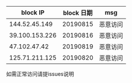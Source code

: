 | block IP |  block 日期  |  msg |
| -----   |  ---- | --------  |
|   144.52.45.149   |  20190815  | 恶意访问 |
|  39.100.153.226   |  20190816  | 恶意访问 |
|  47.102.47.42   |  20190819  | 恶意访问 |
|  125.71.211.125 |  20190820  | 恶意访问 |

如需正常访问请提issues说明
